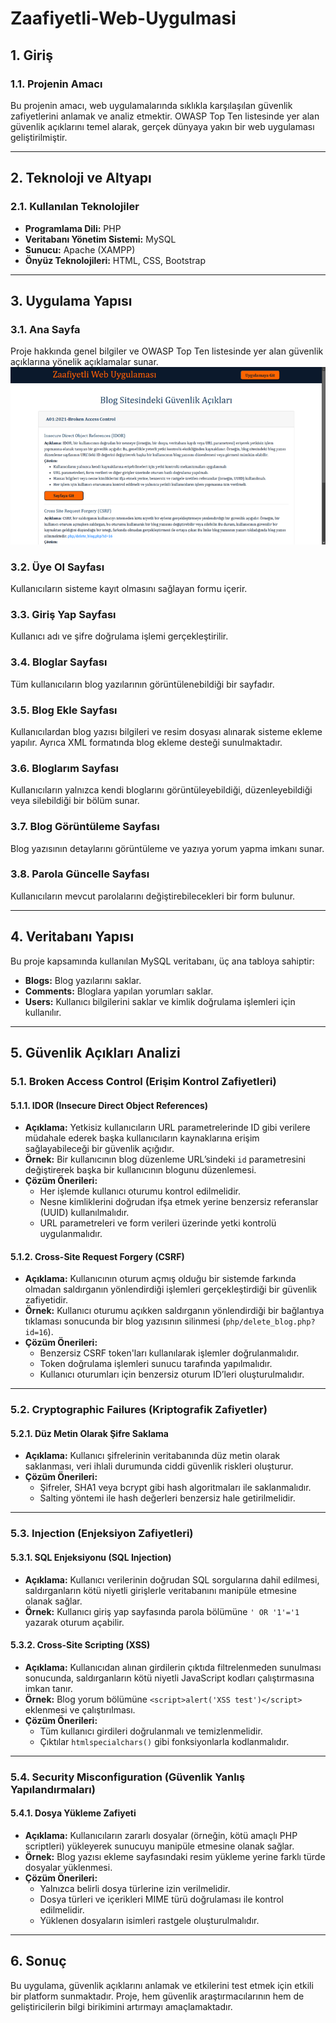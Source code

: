 # Zaafiyetli-Web-Uygulmasi

## 1. Giriş  
### 1.1. Projenin Amacı  
Bu projenin amacı, web uygulamalarında sıklıkla karşılaşılan güvenlik zafiyetlerini anlamak ve analiz etmektir. OWASP Top Ten listesinde yer alan güvenlik açıklarını temel alarak, gerçek dünyaya yakın bir web uygulaması geliştirilmiştir.

---

## 2. Teknoloji ve Altyapı  
### 2.1. Kullanılan Teknolojiler  
- **Programlama Dili:** PHP  
- **Veritabanı Yönetim Sistemi:** MySQL  
- **Sunucu:** Apache (XAMPP)  
- **Önyüz Teknolojileri:** HTML, CSS, Bootstrap  

---

## 3. Uygulama Yapısı  

### 3.1. Ana Sayfa  
Proje hakkında genel bilgiler ve OWASP Top Ten listesinde yer alan güvenlik açıklarına yönelik açıklamalar sunar.
![Ana Sayfa](images/anasayfa.png)

### 3.2. Üye Ol Sayfası  
Kullanıcıların sisteme kayıt olmasını sağlayan formu içerir.

### 3.3. Giriş Yap Sayfası  
Kullanıcı adı ve şifre doğrulama işlemi gerçekleştirilir.

### 3.4. Bloglar Sayfası  
Tüm kullanıcıların blog yazılarının görüntülenebildiği bir sayfadır.

### 3.5. Blog Ekle Sayfası  
Kullanıcılardan blog yazısı bilgileri ve resim dosyası alınarak sisteme ekleme yapılır. Ayrıca XML formatında blog ekleme desteği sunulmaktadır.

### 3.6. Bloglarım Sayfası  
Kullanıcıların yalnızca kendi bloglarını görüntüleyebildiği, düzenleyebildiği veya silebildiği bir bölüm sunar.

### 3.7. Blog Görüntüleme Sayfası  
Blog yazısının detaylarını görüntüleme ve yazıya yorum yapma imkanı sunar.

### 3.8. Parola Güncelle Sayfası  
Kullanıcıların mevcut parolalarını değiştirebilecekleri bir form bulunur.

---

## 4. Veritabanı Yapısı  

Bu proje kapsamında kullanılan MySQL veritabanı, üç ana tabloya sahiptir:  
- **Blogs:** Blog yazılarını saklar.  
- **Comments:** Bloglara yapılan yorumları saklar.  
- **Users:** Kullanıcı bilgilerini saklar ve kimlik doğrulama işlemleri için kullanılır.  

---

## 5. Güvenlik Açıkları Analizi  

### 5.1. Broken Access Control (Erişim Kontrol Zafiyetleri)  

#### 5.1.1. IDOR (Insecure Direct Object References)  
- **Açıklama:** Yetkisiz kullanıcıların URL parametrelerinde ID gibi verilere müdahale ederek başka kullanıcıların kaynaklarına erişim sağlayabileceği bir güvenlik açığıdır.  
- **Örnek:** Bir kullanıcının blog düzenleme URL’sindeki `id` parametresini değiştirerek başka bir kullanıcının blogunu düzenlemesi.  
- **Çözüm Önerileri:**  
  - Her işlemde kullanıcı oturumu kontrol edilmelidir.  
  - Nesne kimliklerini doğrudan ifşa etmek yerine benzersiz referanslar (UUID) kullanılmalıdır.  
  - URL parametreleri ve form verileri üzerinde yetki kontrolü uygulanmalıdır.  

#### 5.1.2. Cross-Site Request Forgery (CSRF)  
- **Açıklama:** Kullanıcının oturum açmış olduğu bir sistemde farkında olmadan saldırganın yönlendirdiği işlemleri gerçekleştirdiği bir güvenlik zafiyetidir.  
- **Örnek:** Kullanıcı oturumu açıkken saldırganın yönlendirdiği bir bağlantıya tıklaması sonucunda bir blog yazısının silinmesi (`php/delete_blog.php?id=16`).  
- **Çözüm Önerileri:**  
  - Benzersiz CSRF token'ları kullanılarak işlemler doğrulanmalıdır.  
  - Token doğrulama işlemleri sunucu tarafında yapılmalıdır.  
  - Kullanıcı oturumları için benzersiz oturum ID’leri oluşturulmalıdır.  

---

### 5.2. Cryptographic Failures (Kriptografik Zafiyetler)  

#### 5.2.1. Düz Metin Olarak Şifre Saklama  
- **Açıklama:** Kullanıcı şifrelerinin veritabanında düz metin olarak saklanması, veri ihlali durumunda ciddi güvenlik riskleri oluşturur.  
- **Çözüm Önerileri:**  
  - Şifreler, SHA1 veya bcrypt gibi hash algoritmaları ile saklanmalıdır.  
  - Salting yöntemi ile hash değerleri benzersiz hale getirilmelidir.  

---

### 5.3. Injection (Enjeksiyon Zafiyetleri)  

#### 5.3.1. SQL Enjeksiyonu (SQL Injection)  
- **Açıklama:** Kullanıcı verilerinin doğrudan SQL sorgularına dahil edilmesi, saldırganların kötü niyetli girişlerle veritabanını manipüle etmesine olanak sağlar.  
- **Örnek:** Kullanıcı giriş yap sayfasında parola bölümüne `' OR '1'='1` yazarak oturum açabilir.  

#### 5.3.2. Cross-Site Scripting (XSS)  
- **Açıklama:** Kullanıcıdan alınan girdilerin çıktıda filtrelenmeden sunulması sonucunda, saldırganların kötü niyetli JavaScript kodları çalıştırmasına imkan tanır.  
- **Örnek:** Blog yorum bölümüne `<script>alert('XSS test')</script>` eklenmesi ve çalıştırılması.  
- **Çözüm Önerileri:**  
  - Tüm kullanıcı girdileri doğrulanmalı ve temizlenmelidir.  
  - Çıktılar `htmlspecialchars()` gibi fonksiyonlarla kodlanmalıdır.  

---

### 5.4. Security Misconfiguration (Güvenlik Yanlış Yapılandırmaları)  

#### 5.4.1. Dosya Yükleme Zafiyeti  
- **Açıklama:** Kullanıcıların zararlı dosyalar (örneğin, kötü amaçlı PHP scriptleri) yükleyerek sunucuyu manipüle etmesine olanak sağlar.  
- **Örnek:** Blog yazısı ekleme sayfasındaki resim yükleme yerine farklı türde dosyalar yüklenmesi.  
- **Çözüm Önerileri:**  
  - Yalnızca belirli dosya türlerine izin verilmelidir.  
  - Dosya türleri ve içerikleri MIME türü doğrulaması ile kontrol edilmelidir.  
  - Yüklenen dosyaların isimleri rastgele oluşturulmalıdır.  

---

## 6. Sonuç  
Bu uygulama, güvenlik açıklarını anlamak ve etkilerini test etmek için etkili bir platform sunmaktadır. Proje, hem güvenlik araştırmacılarının hem de geliştiricilerin bilgi birikimini artırmayı amaçlamaktadır.
